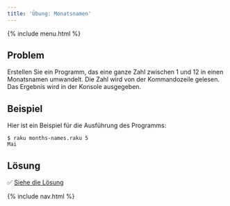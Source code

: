 ```yaml
---
title: 'Übung: Monatsnamen'
---
```


{% include menu.html %}

## Problem

Erstellen Sie ein Programm, das eine ganze Zahl zwischen 1 und 12 in einen Monatsnamen umwandelt. Die Zahl wird von der Kommandozeile gelesen. Das Ergebnis wird in der Konsole ausgegeben.

## Beispiel

Hier ist ein Beispiel für die Ausführung des Programms:

```console
$ raku months-names.raku 5
Mai
```

## Lösung

✅ [Siehe die Lösung](solution)

{% include nav.html %}